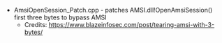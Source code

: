 
* AmsiOpenSession_Patch.cpp - patches AMSI.dll!OpenAmsiSession() first three bytes to bypass AMSI
  * Credits: https://www.blazeinfosec.com/post/tearing-amsi-with-3-bytes/
